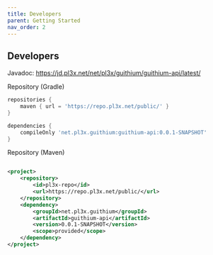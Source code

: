 ```yaml
---
title: Developers
parent: Getting Started
nav_order: 2
---
```


## Developers

Javadoc: https://jd.pl3x.net/net/pl3x/guithium/guithium-api/latest/

Repository (Gradle)

```groovy
repositories {
    maven { url = 'https://repo.pl3x.net/public/' }
}

dependencies {
    compileOnly 'net.pl3x.guithium:guithium-api:0.0.1-SNAPSHOT'
}
```

Repository (Maven)

```xml

<project>
    <repository>
        <id>pl3x-repo</id>
        <url>https://repo.pl3x.net/public/</url>
    </repository>
    <dependency>
        <groupId>net.pl3x.guithium</groupId>
        <artifactId>guithium-api</artifactId>
        <version>0.0.1-SNAPSHOT</version>
        <scope>provided</scope>
    </dependency>
</project>
```
